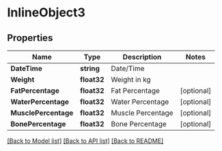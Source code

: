 # InlineObject3

## Properties

Name | Type | Description | Notes
------------ | ------------- | ------------- | -------------
**DateTime** | **string** | Date/Time | 
**Weight** | **float32** | Weight in kg | 
**FatPercentage** | **float32** | Fat Percentage | [optional] 
**WaterPercentage** | **float32** | Water Percentage | [optional] 
**MusclePercentage** | **float32** | Muscle Percentage | [optional] 
**BonePercentage** | **float32** | Bone Percentage | [optional] 

[[Back to Model list]](../README.md#documentation-for-models) [[Back to API list]](../README.md#documentation-for-api-endpoints) [[Back to README]](../README.md)


